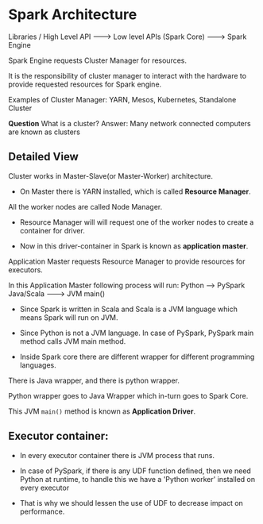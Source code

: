 # Spark Architecture

Libraries / High Level API ---> Low level APIs (Spark Core) ---> Spark Engine

Spark Engine requests Cluster Manager for resources.

It is the responsibility of cluster manager to interact with the hardware to provide requested resources for Spark engine.

Examples of Cluster Manager: YARN, Mesos, Kubernetes, Standalone Cluster


**Question** What is a cluster?
Answer: Many network connected computers are known as clusters

## Detailed View

Cluster works in Master-Slave(or Master-Worker) architecture.

* On Master there is YARN installed, which is called **Resource Manager**.

All the worker nodes are called Node Manager.

* Resource Manager will will request one of the worker nodes to create a container for driver.

* Now in this driver-container in Spark is known as **application master**.

Application Master requests Resource Manager to provide resources for executors.

In this Application Master following process will run:
  Python --> PySpark
  Java/Scala ---> JVM main()

* Since Spark is written in Scala and Scala is a JVM language which means Spark will run on JVM.

* Since Python is not a JVM language. In case of PySpark, PySpark main method calls JVM main method.

* Inside Spark core there are different wrapper for different programming languages.

There is Java wrapper, and there is python wrapper.

Python wrapper goes to Java Wrapper which in-turn goes to Spark Core.

This JVM `main()` method is known as **Application Driver**.


## Executor container:

* In every executor container there is JVM process that runs.

* In case of PySpark, if there is any UDF function defined, then we need Python at runtime, to handle this we have a 'Python worker' installed on every executor

* That is why we should lessen the use of UDF to decrease impact on performance.
